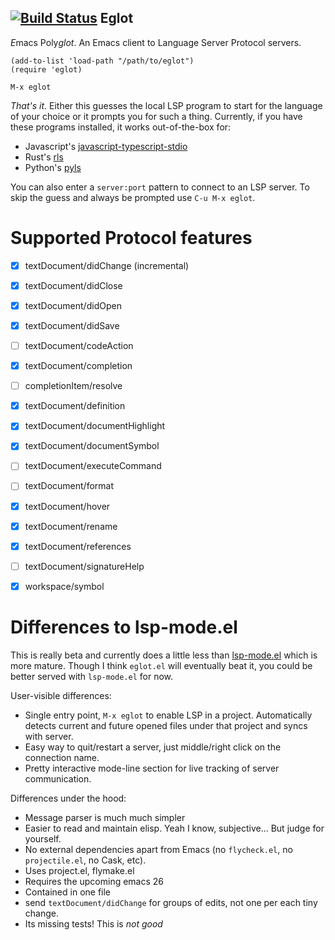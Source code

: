 [![Build Status](https://travis-ci.org/joaotavora/eglot.png)](https://travis-ci.org/joaotavora/eglot)
Eglot
-----

*E*macs Poly*glot*. An Emacs client to Language Server Protocol servers.

```
(add-to-list 'load-path "/path/to/eglot")
(require 'eglot)

M-x eglot
```

*That's it*. Either this guesses the local LSP program to start for
the language of your choice or it prompts you for such a
thing. Currently, if you have these programs installed, it works
out-of-the-box for:

* Javascript's [javascript-typescript-stdio][javascript-typescript-langserver]
* Rust's [rls][rls]
* Python's [pyls][pyls]

You can also enter a `server:port` pattern to connect to an LSP
server. To skip the guess and always be prompted use `C-u M-x eglot`.

# Supported Protocol features

- [x] textDocument/didChange (incremental)
- [x] textDocument/didClose
- [x] textDocument/didOpen
- [x] textDocument/didSave

- [ ] textDocument/codeAction
- [x] textDocument/completion
- [ ] completionItem/resolve
- [x] textDocument/definition
- [x] textDocument/documentHighlight
- [x] textDocument/documentSymbol
- [ ] textDocument/executeCommand
- [ ] textDocument/format
- [x] textDocument/hover
- [x] textDocument/rename
- [x] textDocument/references
- [ ] textDocument/signatureHelp
- [x] workspace/symbol

# Differences to lsp-mode.el

This is really beta and currently does a little less than
[lsp-mode.el][emacs-lsp] which is more mature. Though I think
`eglot.el` will eventually beat it, you could be better served with
`lsp-mode.el` for now.

User-visible differences:

- Single entry point, `M-x eglot` to enable LSP in a project.
  Automatically detects current and future opened files under that
  project and syncs with server.
- Easy way to quit/restart a server, just middle/right click on the
  connection name.
- Pretty interactive mode-line section for live tracking of server
  communication.
   
Differences under the hood:

- Message parser is much much simpler
- Easier to read and maintain elisp. Yeah I know, subjective... But
  judge for yourself.
- No external dependencies apart from Emacs (no `flycheck.el`, no
  `projectile.el`, no Cask, etc).
- Uses project.el, flymake.el
- Requires the upcoming emacs 26
- Contained in one file
- send `textDocument/didChange` for groups of edits, not one per each
  tiny change. 
- Its missing tests! This is *not good*

[rls]: https://github.com/rust-lang-nursery/rls
[pyls]: https://github.com/palantir/python-language-server
[javascript-typescript-langserver]: https://github.com/sourcegraph/javascript-typescript-langserver
[emacs-lsp]: https://github.com/emacs-lsp/lsp-mode


   
